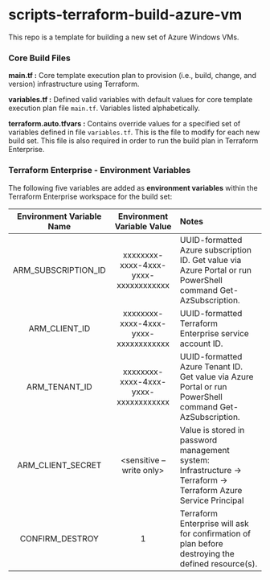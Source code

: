 # scripts-terraform-build-azure-vm
This repo is a template for building a new set of Azure Windows VMs.

### Core Build Files
**main.tf :** Core template execution plan to provision (i.e., build, change, and version) infrastructure using Terraform.

**variables.tf :** Defined valid variables with default values for core template execution plan file `main.tf`.  Variables listed alphabetically.

**terraform.auto.tfvars :** Contains override values for a specified set of variables defined in file `variables.tf`. This is the file to modify for each new build set. This file is also required in order to run the build plan in Terraform Enterprise.

### Terraform Enterprise - Environment Variables
The following five variables are added as **environment variables** within the Terraform Enterprise workspace for the build set:

| **Environment Variable Name** | **Environment Variable Value** | **Notes** |
|:----------------------:|:---------:|:-------------------|
| ARM_SUBSCRIPTION_ID | xxxxxxxx-xxxx-4xxx-yxxx-xxxxxxxxxxxx | UUID-formatted Azure subscription ID. Get value via Azure Portal or run PowerShell command Get-AzSubscription. |
| ARM_CLIENT_ID | xxxxxxxx-xxxx-4xxx-yxxx-xxxxxxxxxxxx | UUID-formatted Terraform Enterprise service account ID. | 
| ARM_TENANT_ID | xxxxxxxx-xxxx-4xxx-yxxx-xxxxxxxxxxxx | UUID-formatted Azure Tenant ID. Get value via Azure Portal or run PowerShell command Get-AzSubscription. |
| ARM_CLIENT_SECRET | <sensitive – write only> | Value is stored in password management system: Infrastructure &rarr; Terraform &rarr; Terraform Azure Service Principal |
| CONFIRM_DESTROY | 1 | Terraform Enterprise will ask for confirmation of plan before destroying the defined resource(s). |
